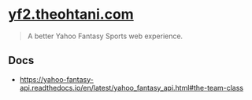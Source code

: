 # [yf2.theohtani.com](https://yf2.theohtani.com)

> A better Yahoo Fantasy Sports web experience.

## Docs

- https://yahoo-fantasy-api.readthedocs.io/en/latest/yahoo_fantasy_api.html#the-team-class

